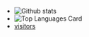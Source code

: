 - ![Github stats](https://github-readme-stats.vercel.app/api?username=eliyaevra&theme=highcontrast&show_icons=true&count_private=true)
- ![Top Languages Card](https://github-readme-stats.vercel.app/api/top-langs/?username=shinokada)
- [visitors](https://visitor-badge.glitch.me/badge?page_id=page.id)
